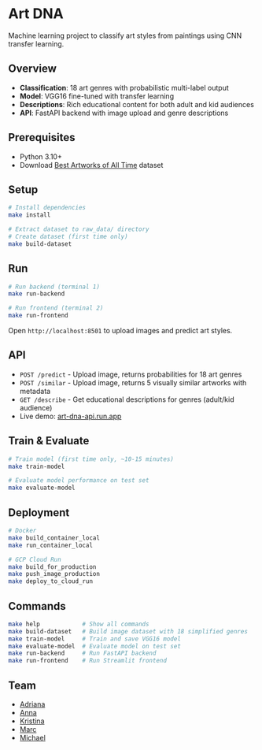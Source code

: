 # Art DNA

Machine learning project to classify art styles from paintings using CNN transfer learning.

## Overview

- **Classification**: 18 art genres with probabilistic multi-label output
- **Model**: VGG16 fine-tuned with transfer learning
- **Descriptions**: Rich educational content for both adult and kid audiences
- **API**: FastAPI backend with image upload and genre descriptions

## Prerequisites

- Python 3.10+
- Download [Best Artworks of All Time](https://www.kaggle.com/datasets/ikarus777/best-artworks-of-all-time/data) dataset

## Setup

```bash
# Install dependencies
make install

# Extract dataset to raw_data/ directory
# Create dataset (first time only)
make build-dataset
```

## Run

```bash
# Run backend (terminal 1)
make run-backend

# Run frontend (terminal 2)
make run-frontend
```

Open `http://localhost:8501` to upload images and predict art styles.

## API

- `POST /predict` - Upload image, returns probabilities for 18 art genres
- `POST /similar` - Upload image, returns 5 visually similar artworks with metadata
- `GET /describe` - Get educational descriptions for genres (adult/kid audience)
- Live demo: [art-dna-api.run.app](https://art-dna-api-521843227251.europe-west1.run.app)

## Train & Evaluate

```bash
# Train model (first time only, ~10-15 minutes)
make train-model

# Evaluate model performance on test set
make evaluate-model
```

## Deployment

```bash
# Docker
make build_container_local
make run_container_local

# GCP Cloud Run
make build_for_production
make push_image_production
make deploy_to_cloud_run
```

## Commands

```bash
make help            # Show all commands
make build-dataset   # Build image dataset with 18 simplified genres
make train-model     # Train and save VGG16 model
make evaluate-model  # Evaluate model on test set
make run-backend     # Run FastAPI backend
make run-frontend    # Run Streamlit frontend
```

## Team

- [Adriana]()
- [Anna](https://github.com/AnnaShe78)
- [Kristina](https://github.com/TinaKgn)
- [Marc](https://github.com/MarcRenard)
- [Michael](https://github.com/michaelsmueller)
